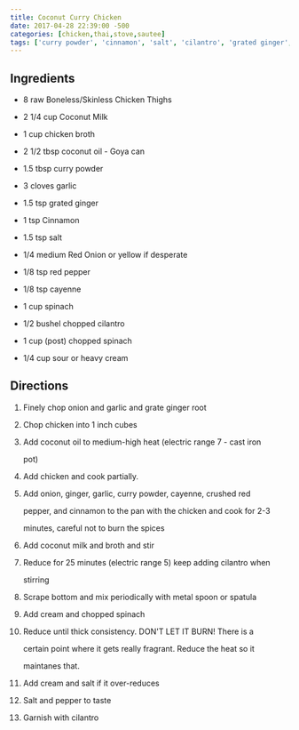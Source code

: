 ```yaml
---
title: Coconut Curry Chicken
date: 2017-04-28 22:39:00 -500
categories: [chicken,thai,stove,sautee]
tags: ['curry powder', 'cinnamon', 'salt', 'cilantro', 'grated ginger', 'spinach', 'boneless/skinless chicken thighs', 'red onion', 'red pepper', 'chicken broth', 'garlic', 'cayenne', 'coconut oil', 'coconut milk', 'sour or heavy cream']
---
```


## Ingredients



-   8 raw Boneless/Skinless Chicken Thighs

-   2 1/4 cup Coconut Milk

-   1 cup chicken broth

-   2 1/2 tbsp coconut oil - Goya can

-   1.5 tbsp curry powder

-   3 cloves garlic

-   1.5 tsp grated ginger

-   1 tsp Cinnamon

-   1.5 tsp salt

-   1/4 medium Red Onion or yellow if desperate

-   1/8 tsp red pepper

-   1/8 tsp cayenne

-   1 cup spinach

-   1/2 bushel chopped cilantro

-   1 cup (post) chopped spinach

-   1/4 cup sour or heavy cream



## Directions



1.  Finely chop onion and garlic and grate ginger root

2.  Chop chicken into 1 inch cubes

3.  Add coconut oil to medium-high heat (electric range 7 - cast iron

    pot)

4.  Add chicken and cook partially.

5.  Add onion, ginger, garlic, curry powder, cayenne, crushed red

    pepper, and cinnamon to the pan with the chicken and cook for 2-3

    minutes, careful not to burn the spices

6.  Add coconut milk and broth and stir

7.  Reduce for 25 minutes (electric range 5) keep adding cilantro when

    stirring

8.  Scrape bottom and mix periodically with metal spoon or spatula

9.  Add cream and chopped spinach

10. Reduce until thick consistency. DON\'T LET IT BURN! There is a

    certain point where it gets really fragrant. Reduce the heat so it

    maintanes that.

11. Add cream and salt if it over-reduces

12. Salt and pepper to taste

13. Garnish with cilantro

